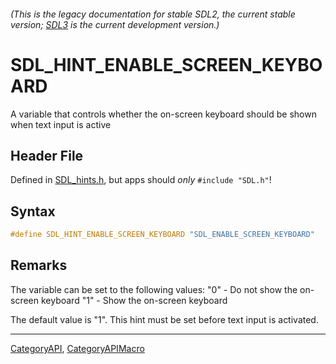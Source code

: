 ###### (This is the legacy documentation for stable SDL2, the current stable version; [SDL3](https://wiki.libsdl.org/SDL3/) is the current development version.)
# SDL_HINT_ENABLE_SCREEN_KEYBOARD

A variable that controls whether the on-screen keyboard should be shown when text input is active

## Header File

Defined in [SDL_hints.h](https://github.com/libsdl-org/SDL/blob/SDL2/include/SDL_hints.h), but apps should _only_ `#include "SDL.h"`!

## Syntax

```c
#define SDL_HINT_ENABLE_SCREEN_KEYBOARD "SDL_ENABLE_SCREEN_KEYBOARD"
```

## Remarks

The variable can be set to the following values: "0" - Do not show the
on-screen keyboard "1" - Show the on-screen keyboard

The default value is "1". This hint must be set before text input is
activated.

----
[CategoryAPI](CategoryAPI), [CategoryAPIMacro](CategoryAPIMacro)

